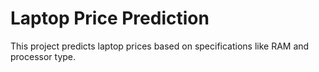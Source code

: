 # Laptop Price Prediction

This project predicts laptop prices based on specifications like RAM and processor type.
